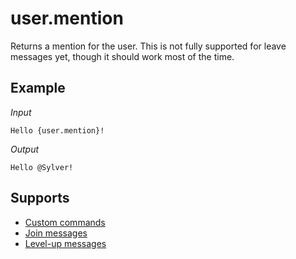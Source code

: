 # user.mention

Returns a mention for the user. This is not fully supported for leave messages yet, though it should work most of the time.

## Example

*Input*
```
Hello {user.mention}!
```
*Output*
```
Hello @Sylver!
```

## Supports

* [Custom commands](/Modules/Modules/custom_commands/)
* [Join messages](/Modules/join_leave_messages/)
* [Level-up messages](/Modules/levels/)
